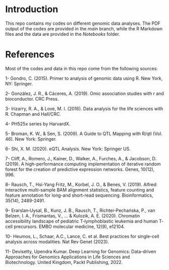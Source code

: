 # Introduction
This repo contains my codes on different genomic data analyses. The PDF output of the codes are provided in the *main* branch, while the R Markdown files and the data are provided in the *Notebooks* folder.

# References
Most of the codes and data in this repo come from the following sources:

1- Gondro, C. (2015). Primer to analysis of genomic data using R. New York, NY: Springer.

2- González, J. R., & Cáceres, A. (2019). Omic association studies with r and bioconductor. CRC Press.

3- Irizarry, R. A., & Love, M. I. (2016). Data analysis for the life sciences with R. Chapman and Hall/CRC.

4- PH525x series by HarvardX.

5- Broman, K. W., & Sen, S. (2009). A Guide to QTL Mapping with R/qtl (Vol. 46). New York: Springer.

6- Shi, X. M. (2020). eQTL Analysis. New York: Springer US.

7- Cliff, A., Romero, J., Kainer, D., Walker, A., Furches, A., & Jacobson, D. (2019). A high-performance computing implementation of iterative random forest for the creation of predictive expression networks. Genes, 10(12), 996.

8- Rausch, T., Hsi-Yang Fritz, M., Korbel, J. O., & Benes, V. (2019). Alfred: interactive multi-sample BAM alignment statistics, feature counting and feature annotation for long-and short-read sequencing. Bioinformatics, 35(14), 2489-2491.

9- Erarslan‐Uysal, B., Kunz, J. B., Rausch, T., Richter‐Pechańska, P., van Belzen, I. A., Frismantas, V., ... & Kulozik, A. E. (2020). Chromatin accessibility landscape of pediatric T‐lymphoblastic leukemia and human T‐cell precursors. EMBO molecular medicine, 12(9), e12104.

10- Heumos, L., Schaar, A.C., Lance, C. et al. Best practices for single-cell analysis across modalities. Nat Rev Genet (2023).

11- Devisetty, Upendra Kumar. Deep Learning for Genomics: Data-driven Approaches for Genomics Applications in Life Sciences and Biotechnology. United Kingdom, Packt Publishing, 2022.
